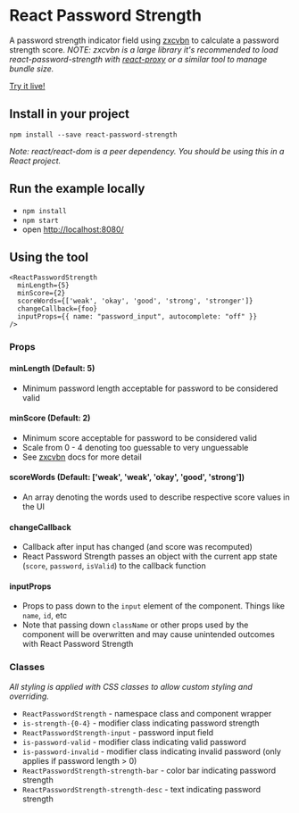 # React Password Strength
A password strength indicator field using [zxcvbn](https://github.com/dropbox/zxcvbn) to calculate a password strength score. _NOTE: zxcvbn is a large library it's recommended to load react-password-strength with [react-proxy](https://github.com/gaearon/react-proxy) or a similar tool to manage bundle size._

[Try it live!](https://mmw.github.io/react-password-strength/)

## Install in your project

`npm install --save react-password-strength`

_Note: react/react-dom is a peer dependency. You should be using this in a React project._

## Run the example locally

- `npm install`
- `npm start`
- open [http://localhost:8080/](http://localhost:8080/)

## Using the tool

```
<ReactPasswordStrength
  minLength={5}
  minScore={2}
  scoreWords={['weak', 'okay', 'good', 'strong', 'stronger']}
  changeCallback={foo}
  inputProps={{ name: "password_input", autocomplete: "off" }}
/>
```

### Props

#### minLength (Default: 5)

- Minimum password length acceptable for password to be considered valid

#### minScore (Default: 2)

- Minimum score acceptable for password to be considered valid
- Scale from 0 - 4 denoting too guessable to very unguessable
- See [zxcvbn](https://github.com/dropbox/zxcvbn) docs for more detail

#### scoreWords (Default: ['weak', 'weak', 'okay', 'good', 'strong'])

- An array denoting the words used to describe respective score values in the UI

#### changeCallback

- Callback after input has changed (and score was recomputed)
- React Password Strength passes an object with the current app state (`score`, `password`, `isValid`) to the callback function

#### inputProps

- Props to pass down to the `input` element of the component. Things like `name`, `id`, etc
- Note that passing down `className` or other props used by the component will be overwritten and may cause unintended outcomes with React Password Strength

### Classes

_All styling is applied with CSS classes to allow custom styling and overriding._
- `ReactPasswordStrength` - namespace class and component wrapper
- `is-strength-{0-4}` - modifier class indicating password strength
- `ReactPasswordStrength-input` - password input field
- `is-password-valid` - modifier class indicating valid password
- `is-password-invalid` - modifier class indicating invalid password (only applies if password length > 0)
- `ReactPasswordStrength-strength-bar` - color bar indicating password strength
- `ReactPasswordStrength-strength-desc` - text indicating password strength
